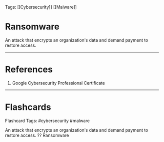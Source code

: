 Tags: [[Cybersecurity]] [[Malware]]
# Ransomware

An attack that encrypts an organization's data and demand payment to restore access.

---
# References

1. Google Cybersecurity Professional Certificate

---
# Flashcards

Flashcard Tags: #cybersecurity #malware 

An attack that encrypts an organization's data and demand payment to restore access.
??
Ransomware
<!--SR:!2024-04-29,4,270!2024-04-29,4,270-->
